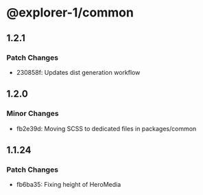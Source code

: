 # @explorer-1/common

## 1.2.1

### Patch Changes

- 230858f: Updates dist generation workflow

## 1.2.0

### Minor Changes

- fb2e39d: Moving SCSS to dedicated files in packages/common

## 1.1.24

### Patch Changes

- fb6ba35: Fixing height of HeroMedia

